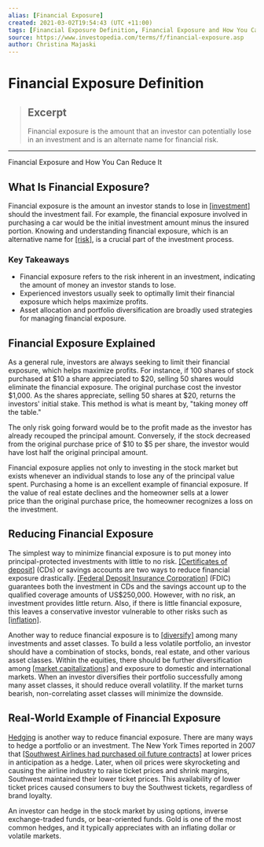 ```yaml
---
alias: [Financial Exposure]
created: 2021-03-02T19:54:43 (UTC +11:00)
tags: [Financial Exposure Definition, Financial Exposure and How You Can Reduce It]
source: https://www.investopedia.com/terms/f/financial-exposure.asp
author: Christina Majaski
---
```


# Financial Exposure Definition

> ## Excerpt
> Financial exposure is the amount that an investor can potentially lose in an investment and is an alternate name for financial risk.

---

Financial Exposure and How You Can Reduce It
## What Is Financial Exposure?

Financial exposure is the amount an investor stands to lose in [[investment]](https://www.investopedia.com/articles/basics/11/3-s-simple-investing.asp) should the investment fail. For example, the financial exposure involved in purchasing a car would be the initial investment amount minus the insured portion. Knowing and understanding financial exposure, which is an alternative name for [[risk]](https://www.investopedia.com/ask/answers/041415/what-are-some-common-measures-risk-used-risk-management.asp), is a crucial part of the investment process.

### Key Takeaways

-   Financial exposure refers to the risk inherent in an investment, indicating the amount of money an investor stands to lose.
-   Experienced investors usually seek to optimally limit their financial exposure which helps maximize profits.
-   Asset allocation and portfolio diversification are broadly used strategies for managing financial exposure.

## Financial Exposure Explained

As a general rule, investors are always seeking to limit their financial exposure, which helps maximize profits. For instance, if 100 shares of stock purchased at $10 a share appreciated to $20, selling 50 shares would eliminate the financial exposure. The original purchase cost the investor $1,000. As the shares appreciate, selling 50 shares at $20, returns the investors' initial stake. This method is what is meant by, "taking money off the table."

The only risk going forward would be to the profit made as the investor has already recouped the principal amount. Conversely, if the stock decreased from the original purchase price of $10 to $5 per share, the investor would have lost half the original principal amount.

Financial exposure applies not only to investing in the stock market but exists whenever an individual stands to lose any of the principal value spent. Purchasing a home is an excellent example of financial exposure. If the value of real estate declines and the homeowner sells at a lower price than the original purchase price, the homeowner recognizes a loss on the investment.

## Reducing Financial Exposure

The simplest way to minimize financial exposure is to put money into principal-protected investments with little to no risk. [[Certificates of deposit]](https://www.investopedia.com/terms/c/certificateofdeposit.asp) (CDs) or savings accounts are two ways to reduce financial exposure drastically. [[Federal Deposit Insurance Corporation]](https://www.investopedia.com/terms/f/fdic.asp) (FDIC) guarantees both the investment in CDs and the savings account up to the qualified coverage amounts of US$250,000. However, with no risk, an investment provides little return. Also, if there is little financial exposure, this leaves a conservative investor vulnerable to other risks such as [[inflation]](https://www.investopedia.com/terms/i/inflation.asp).

Another way to reduce financial exposure is to [[diversify]](https://www.investopedia.com/terms/d/diversification.asp) among many investments and asset classes. To build a less volatile portfolio, an investor should have a combination of stocks, bonds, real estate, and other various asset classes. Within the equities, there should be further diversification among [[market capitalizations]](https://www.investopedia.com/terms/m/marketcapitalization.asp) and exposure to domestic and international markets. When an investor diversifies their portfolio successfully among many asset classes, it should reduce overall volatility. If the market turns bearish, non-correlating asset classes will minimize the downside.

## Real-World Example of Financial Exposure

[Hedging](https://www.investopedia.com/terms/h/hedge.asp) is another way to reduce financial exposure. There are many ways to hedge a portfolio or an investment. The New York Times reported in 2007 that [[Southwest Airlines had purchased oil future contracts]](https://www.nytimes.com/2007/11/28/business/worldbusiness/28iht-hedge.4.8517580.html) at lower prices in anticipation as a hedge. Later, when oil prices were skyrocketing and causing the airline industry to raise ticket prices and shrink margins, Southwest maintained their lower ticket prices. This availability of lower ticket prices caused consumers to buy the Southwest tickets, regardless of brand loyalty.

An investor can hedge in the stock market by using options, inverse exchange-traded funds, or bear-oriented funds. Gold is one of the most common hedges, and it typically appreciates with an inflating dollar or volatile markets.
